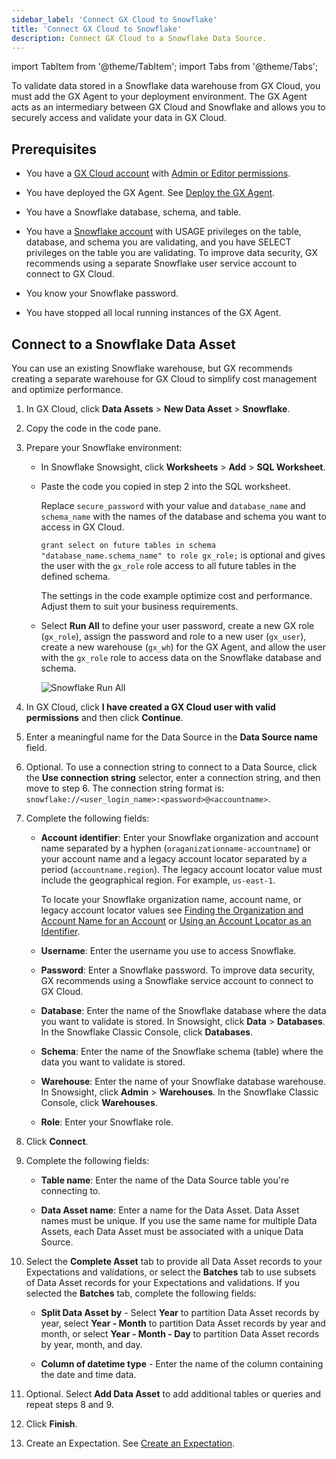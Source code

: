 ```yaml
---
sidebar_label: 'Connect GX Cloud to Snowflake'
title: 'Connect GX Cloud to Snowflake'
description: Connect GX Cloud to a Snowflake Data Source.
---
```


import TabItem from '@theme/TabItem';
import Tabs from '@theme/Tabs';

To validate data stored in a Snowflake data warehouse from GX Cloud, you must add the GX Agent to your deployment environment. The GX Agent acts as an intermediary between GX Cloud and Snowflake and allows you to securely access and validate your data in GX Cloud.

## Prerequisites

- You have a [GX Cloud account](https://greatexpectations.io/cloud) with [Admin or Editor permissions](../about_gx.md#roles-and-responsibilities).

- You have deployed the GX Agent. See [Deploy the GX Agent](../deploy_gx_agent.md).

- You have a Snowflake database, schema, and table.

- You have a [Snowflake account](https://docs.snowflake.com/en/user-guide-admin) with USAGE privileges on the table, database, and schema you are validating, and you have SELECT privileges on the table you are validating. To improve data security, GX recommends using a separate Snowflake user service account to connect to GX Cloud.

- You know your Snowflake password.

- You have stopped all local running instances of the GX Agent.

## Connect to a Snowflake Data Asset

You can use an existing Snowflake warehouse, but GX recommends creating a separate warehouse for GX Cloud to simplify cost management and optimize performance.

1. In GX Cloud, click **Data Assets** > **New Data Asset** > **Snowflake**.

2. Copy the code in the code pane.

3. Prepare your Snowflake environment:

   - In Snowflake Snowsight, click **Worksheets** > **Add** > **SQL Worksheet**.

   - Paste the code you copied in step 2 into the SQL worksheet.

      Replace `secure_password` with your value and `database_name` and `schema_name` with the names of the database and schema you want to access in GX Cloud.

      `grant select on future tables in schema "database_name.schema_name" to role gx_role;` is optional and gives the user with the `gx_role` role access to all future tables in the defined schema.

      The settings in the code example optimize cost and performance. Adjust them to suit your business requirements.

   - Select **Run All** to define your user password, create a new GX role (`gx_role`), assign the password and role to a new user (`gx_user`), create a new warehouse (`gx_wh`) for the GX Agent, and allow the user with the `gx_role` role to access data on the Snowflake database and schema.

       ![Snowflake Run All](/img/run_all.png)

4. In GX Cloud, click **I have created a GX Cloud user with valid permissions** and then click **Continue**.

5. Enter a meaningful name for the Data Source in the **Data Source name** field.

6. Optional. To use a connection string to connect to a Data Source, click the **Use connection string** selector, enter a connection string, and then move to step 6. The connection string format is: `snowflake://<user_login_name>:<password>@<accountname>`.

7. Complete the following fields:

     - **Account identifier**: Enter your Snowflake organization and account name separated by a hyphen (`oraganizationname-accountname`) or your account name and a legacy account locator separated by a period (`accountname.region`). The legacy account locator value must include the geographical region. For example, `us-east-1`. 
    
        To locate your Snowflake organization name, account name, or legacy account locator values see [Finding the Organization and Account Name for an Account](https://docs.snowflake.com/en/user-guide/admin-account-identifier#finding-the-organization-and-account-name-for-an-account) or [Using an Account Locator as an Identifier](https://docs.snowflake.com/en/user-guide/admin-account-identifier#using-an-account-locator-as-an-identifier).
    
    - **Username**: Enter the username you use to access Snowflake.

    - **Password**: Enter a Snowflake password. To improve data security, GX recommends using a Snowflake service account to connect to GX Cloud.

    - **Database**: Enter the name of the Snowflake database where the data you want to validate is stored. In Snowsight, click **Data** > **Databases**. In the Snowflake Classic Console, click **Databases**.
 
    - **Schema**: Enter the name of the Snowflake schema (table) where the data you want to validate is stored.

    - **Warehouse**: Enter the name of your Snowflake database warehouse. In Snowsight, click **Admin** > **Warehouses**. In the Snowflake Classic Console, click **Warehouses**.

    - **Role**: Enter your Snowflake role.

8. Click **Connect**.

9. Complete the following fields:

    - **Table name**: Enter the name of the Data Source table you're connecting to.
    
    - **Data Asset name**: Enter a name for the Data Asset. Data Asset names must be unique. If you use the same name for multiple Data Assets, each Data Asset must be associated with a unique Data Source.

10. Select the **Complete Asset** tab to provide all Data Asset records to your Expectations and validations, or select the **Batches** tab to use subsets of Data Asset records for your Expectations and validations. If you selected the **Batches** tab, complete the following fields:

    - **Split Data Asset by** - Select **Year** to partition Data Asset records by year, select **Year - Month** to partition Data Asset records by year and month, or select **Year - Month - Day** to partition Data Asset records by year, month, and day.

    - **Column of datetime type** - Enter the name of the column containing the date and time data.

11. Optional. Select **Add Data Asset** to add additional tables or queries and repeat steps 8 and 9.

12. Click **Finish**.

13. Create an Expectation. See [Create an Expectation](/cloud/expectations/manage_expectations.md#create-an-expectation).

